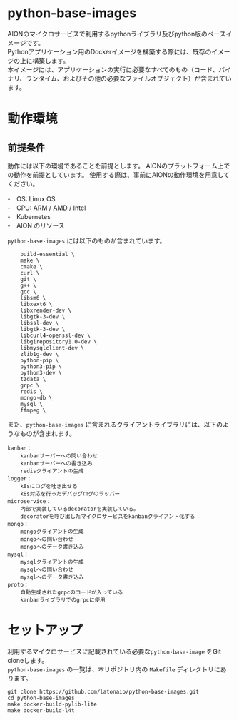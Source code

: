# python-base-images
AIONのマイクロサービスで利用するpythonライブラリ及びpython版のベースイメージです。  
Pythonアプリケーション用のDockerイメージを構築する際には、既存のイメージの上に構築します。  
本イメージには、アプリケーションの実行に必要なすべてのもの（コード、バイナリ、ランタイム、およびその他の必要なファイルオブジェクト）が含まれています。  

# 動作環境
## 前提条件
動作には以下の環境であることを前提とします。 
AIONのプラットフォーム上での動作を前提としています。 使用する際は、事前にAIONの動作環境を用意してください。  

-　OS: Linux OS  
-　CPU: ARM / AMD / Intel    
-　Kubernetes    
-　AION のリソース  
  
  
`python-base-images` には以下のものが含まれています。  
```
    build-essential \
    make \
    cmake \
    curl \
    git \
    g++ \
    gcc \
    libsm6 \
    libxext6 \
    libxrender-dev \
    libgtk-3-dev \
    libssl-dev \
    libgtk-3-dev \
    libcurl4-openssl-dev \
    libgirepository1.0-dev \
    libmysqlclient-dev \
    zlib1g-dev \
    python-pip \
    python3-pip \
    python3-dev \
    tzdata \
    grpc \
    redis \
    mongo-db \
    mysql \
    ffmpeg \
```
  
また、`python-base-images` に含まれるクライアントライブラリには、以下のようなものが含まれます。  
```
kanban：
    kanbanサーバーへの問い合わせ
    kanbanサーバーへの書き込み
    redisクライアントの生成
logger：
    k8sにログを吐き出せる
    k8s対応を行ったデバッグログのラッパー
microservice：
    内部で実装しているdecoratorを実装している。
    decoratorを呼び出したマイクロサービスをkanbanクライアント化する
mongo：
    mongoクライアントの生成
    mongoへの問い合わせ
    mongoへのデータ書き込み
mysql：
    mysqlクライアントの生成
    mysqlへの問い合わせ
    mysqlへのデータ書き込み
proto：
    自動生成されたgrpcのコードが入っている
    kanbanライブラリでのgrpcに使用
```

# セットアップ  
利用するマイクロサービスに記載されている必要な`python-base-image` をGit cloneします。  
`python-base-images` の一覧は、本リポジトリ内の `Makefile` ディレクトリにあります。  
  
```
git clone https://github.com/latonaio/python-base-images.git
cd python-base-images
make docker-build-pylib-lite
make docker-build-l4t
```
  